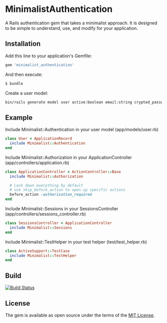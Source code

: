# MinimalistAuthentication
A Rails authentication gem that takes a minimalist approach. It is designed to be simple to understand, use, and modify for your application.


## Installation
Add this line to your application's Gemfile:

```ruby
gem 'minimalist_authentication'
```

And then execute:
```bash
$ bundle
```

Create a user model:
```bash
bin/rails generate model user active:boolean email:string crypted_password:string salt:string using_digest_version:integer last_logged_in_at:datetime
```


## Example
Include Minimalist::Authentication in your user model (app/models/user.rb)
```ruby
class User < ApplicationRecord
  include Minimalist::Authentication
end
```

Include Minimalist::Authorization in your ApplicationController (app/controllers/application.rb)
```ruby
class ApplicationController < ActionController::Base
  include Minimalist::Authorization

  # Lock down everything by default
  # use skip_before_action to open up specific actions
  before_action :authorization_required
end
```

Include Minimalist::Sessions in your SessionsController (app/controllers/sessions_controller.rb)
```ruby
class SessionsController < ApplicationController
  include Minimalist::Sessions
end
```

Include Minimalist::TestHelper in your test helper (test/test_helper.rb)
```ruby
class ActiveSupport::TestCase
  include Minimalist::TestHelper
end
```

## Build
[![Build Status](https://travis-ci.org/wwidea/minimalist_authentication.svg?branch=master)](https://travis-ci.org/wwidea/minimalist_authentication)


## License
The gem is available as open source under the terms of the [MIT License](http://opensource.org/licenses/MIT).
